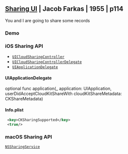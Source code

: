 
## [Sharing UI](4-sharing-ui.md) | Jacob Farkas | 1955 | p114

You and I are going to share some records


### Demo


### iOS Sharing API

* [`UICloudSharingController`](https://developer.apple.com/reference/uikit/uicloudsharingcontroller)
* [`UICloudSharingControllerDelegate`](https://developer.apple.com/reference/uikit/uicloudsharingcontrollerdelegate)
* [`UIApplicationDelegate`](https://developer.apple.com/reference/uikit/uiapplicationdelegate)

#### UIApplicationDelegate

optional func application(_ application: UIApplication,
userDidAcceptCloudKitShareWith cloudKitShareMetadata: CKShareMetadata)

#### Info.plist

```xml
 <key>CKSharingSupported</key>
 <true/>
```

### macOS Sharing API

[`NSSharingService`](https://developer.apple.com/reference/appkit/nssharingservice)


